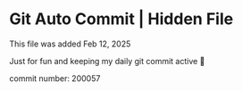 # Git Auto Commit | Hidden File

This file was added Feb 12, 2025

Just for fun and keeping my daily git commit active 🤪

commit number: 200057
